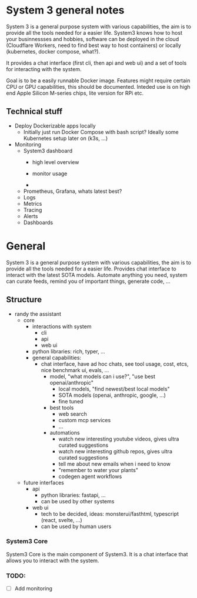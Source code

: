 # System 3 general notes

System 3 is a general purpose system with various capabilities, the aim is to provide all the tools needed for a easier life. System3 knows how to host your businnessses and hobbies, software can be deployed in the cloud (Cloudflare Workers, need to find best way to host containers) or locally (kubernetes, docker compose, what?).

It provides a chat interface (first cli, then api and web ui) and a set of tools for interacting with the system.

Goal is to be a easily runnable Docker image. Features might require certain CPU or GPU capabilities, this should be documented. Inteded use is on high end Apple Silicon M-series chips, lite version for RPi etc.

## Technical stuff
- Deploy Dockerizable apps locally
  - Initially just run Docker Compose with bash script? Ideally some Kubernetes setup later on (k3s, ...)
- Monitoring
  - System3 dashboard
    - high level overview
    - monitor usage
    
    - 
  - Prometheus, Grafana, whats latest best?
  - Logs
  - Metrics
  - Tracing
  - Alerts
  - Dashboards
# General
System 3 is a general purpose system with various capabilities, the aim is to provide all the tools needed for a easier life. Provides chat interface to interact with the latest SOTA models. Automate anything you need, system can curate feeds, remind you of important things, generate code, ...



## Structure
- randy the assistant
  - core
    - interactions with system
      - cli
      - api
      - web ui
    - python libraries: rich, typer, ...
    - general capabilities:
      - chat interface, have ad hoc chats, see tool usage, cost, etcs, nice benchmark ui, evals, ...
        - model, "what models can i use?", "use best openai/anthropic"
          - local models, "find newest/best local models"
          - SOTA models (openai, anthropic, google, ...)
          - fine tuned
        - best tools
          - web search
          - custom mcp services
          - ...
        - automations
          - watch new interesting youtube videos, gives ultra curated suggestions
          - watch new interesting github repos, gives ultra curated suggestions
          - tell me about new emails when i need to know
          - "remember to water your plants"
          - codegen agent workflows
  - future interfaces
    - api
      - python libraries: fastapi, ...
      - can be used by other systems
    - web ui
      - tech to be decided, ideas: monsterui/fasthtml, typescript (react, svelte, ...)
      - can be used by human users

### System3 Core

System3 Core is the main component of System3. It is a chat interface that allows you to interact with the system.


### TODO:
- [ ] Add monitoring